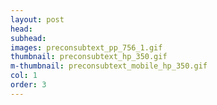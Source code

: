 ```yaml
---
layout: post
head: 
subhead:
images: preconsubtext_pp_756_1.gif
thumbnail: preconsubtext_hp_350.gif
m-thumbnail: preconsubtext_mobile_hp_350.gif
col: 1
order: 3
---
```

